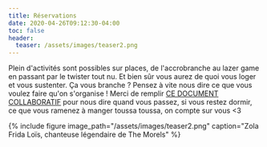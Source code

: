 ```yaml
---
title: Réservations
date: 2020-04-26T09:12:30-04:00
toc: false
header:
  teaser: /assets/images/teaser2.png
---
```

<p> Plein d'activités sont possibles sur places, de l'accrobranche au lazer game en passant par le twister tout nu. Et bien sûr vous aurez de quoi vous loger et vous sustenter. Ça vous branche ? Pensez à vite nous dire ce que vous voulez faire qu'on s'organise ! Merci de remplir <a href="https://docs.google.com/document/d/1Pq6cKWtxyVmj2zj0MFsnNk7butVhaYhuT5_8ho4epYs/edit?usp=sharing" target="sondage">CE DOCUMENT COLLABORATIF</a> pour nous dire quand vous passez, si vous restez dormir, ce que vous ramenez à manger toussa toussa, on compte sur vous <3 </p>
{% include figure image_path="/assets/images/teaser2.png" caption="Zola Frida Loïs, chanteuse légendaire de The Morels" %}

